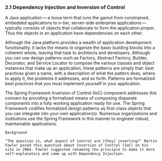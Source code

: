### 2.1 Dependency Injection and Inversion of Control
A Java application — a loose term that runs the gamut from constrained, embedded applications to n-tier, server-side enterprise applications — typically consists of objects that collaborate to form the application proper. Thus the objects in an application have dependencies on each other.

Although the Java platform provides a wealth of application development functionality, it lacks the means to organize the basic building blocks into a coherent whole, leaving that task to architects and developers. Although you can use design patterns such as Factory, Abstract Factory, Builder, Decorator, and Service Locator to compose the various classes and object instances that make up an application, these patterns are simply that: best practices given a name, with a description of what the pattern does, where to apply it, the problems it addresses, and so forth. Patterns are formalized best practices that you must implement yourself in your application.

The Spring Framework Inversion of Control (IoC) component addresses this concern by providing a formalized means of composing disparate components into a fully working application ready for use. The Spring Framework codifies formalized design patterns as first-class objects that you can integrate into your own application(s). Numerous organizations and institutions use the Spring Framework in this manner to engineer robust, maintainable applications.




```
Background

"The question is, what aspect of control are [they] inverting?" Martin Fowler posed this question about Inversion of Control (IoC) on his site in 2004. Fowler suggested renaming the principle to make it more self-explanatory and came up with Dependency Injection.
```

